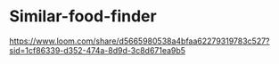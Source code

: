 # Similar-food-finder

https://www.loom.com/share/d5665980538a4bfaa62279319783c527?sid=1cf86339-d352-474a-8d9d-3c8d671ea9b5
